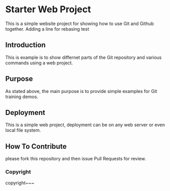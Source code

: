 # Starter Web Project

This is a simple website project for showing how to use Git and Github together. Adding a line for rebasing test

## Introduction

This is example is to show differnet parts of the Git repository and various commands using a web project.

## Purpose

As stated above, the main purpose is to provide simple examples for Git training demos.

## Deployment

This is a simple web project, deployment can be on any web server or even local file system.

## How To Contribute

please fork this repository and then issue Pull Requests for review.

### Copyright
copyright~~~